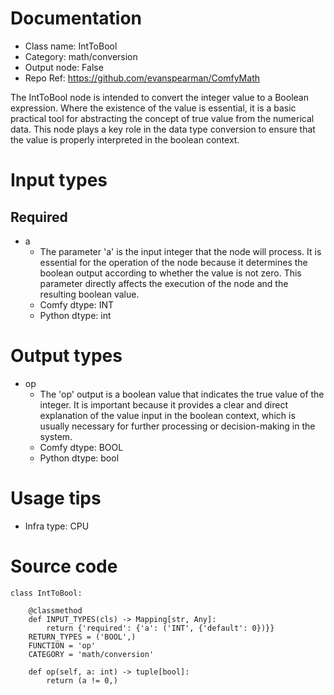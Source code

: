 # Documentation
- Class name: IntToBool
- Category: math/conversion
- Output node: False
- Repo Ref: https://github.com/evanspearman/ComfyMath

The IntToBool node is intended to convert the integer value to a Boolean expression. Where the existence of the value is essential, it is a basic practical tool for abstracting the concept of true value from the numerical data. This node plays a key role in the data type conversion to ensure that the value is properly interpreted in the boolean context.

# Input types
## Required
- a
    - The parameter 'a' is the input integer that the node will process. It is essential for the operation of the node because it determines the boolean output according to whether the value is not zero. This parameter directly affects the execution of the node and the resulting boolean value.
    - Comfy dtype: INT
    - Python dtype: int

# Output types
- op
    - The 'op' output is a boolean value that indicates the true value of the integer. It is important because it provides a clear and direct explanation of the value input in the boolean context, which is usually necessary for further processing or decision-making in the system.
    - Comfy dtype: BOOL
    - Python dtype: bool

# Usage tips
- Infra type: CPU

# Source code
```
class IntToBool:

    @classmethod
    def INPUT_TYPES(cls) -> Mapping[str, Any]:
        return {'required': {'a': ('INT', {'default': 0})}}
    RETURN_TYPES = ('BOOL',)
    FUNCTION = 'op'
    CATEGORY = 'math/conversion'

    def op(self, a: int) -> tuple[bool]:
        return (a != 0,)
```